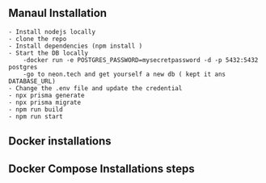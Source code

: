 ## Manaul Installation
    - Install nodejs locally
    - clone the repo
    - Install dependencies (npm install )
    - Start the DB locally
        -docker run -e POSTGRES_PASSWORD=mysecretpassword -d -p 5432:5432 postgres
        -go to neon.tech and get yourself a new db ( kept it ans DATABASE_URL)
    - Change the .env file and update the credential
    - npx prisma generate
    - npx prisma migrate
    - npm run build
    - npm run start

## Docker installations

## Docker Compose Installations steps